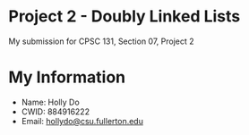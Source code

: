 # Project 2 - Doubly Linked Lists

My submission for CPSC 131, Section 07, Project 2

# My Information

* Name: Holly Do
* CWID: 884916222
* Email: hollydo@csu.fullerton.edu
